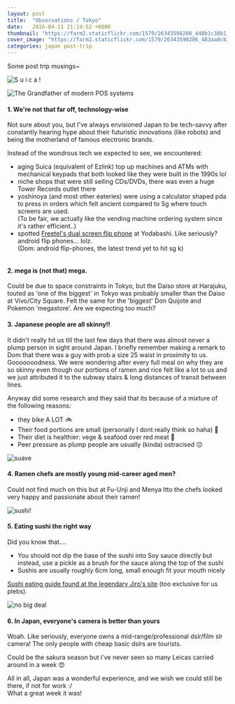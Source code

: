 ```yaml
---
layout: post
title:  "Observations / Tokyo"
date:   2016-04-11 21:14:52 +0800
thumbnail: "https://farm2.staticflickr.com/1579/26343598206_448b1c38b1_z_d.jpg"
cover_image: "https://farm2.staticflickr.com/1579/26343598206_483aa8cb1d_k_d.jpg"
categories: japan post-trip
---
```


Some post trip musings~

![S u i c a !](https://farm2.staticflickr.com/1632/26343599066_939f5886f3_k_d.jpg)

![The Grandfather of modern POS systems](https://farm2.staticflickr.com/1686/26343599806_212fc8f17a_k_d.jpg)

#### 1. We're not that far off, technology-wise 
Not sure about you, but I've always envisioned Japan to be tech-savvy after constantly hearing hype about their futuristic innovations (like robots) and being the motherland of famous electronic brands. 

Instead of the wondrous tech we expected to see, we encountered: 

- aging Suica (equivalent of Ezlink) top up machines and ATMs with mechanical keypads that both looked like they were built in the 1990s lol
- niche shops that were still selling CDs/DVDs, there was even a huge Tower Records outlet there
- yoshinoya (and most other eateries) were using a calculator shaped pda to press in orders which felt ancient compared to Sg where touch screens are used.  
(To be fair, we actually like the vending machine ordering system since it's rather efficient..)
- spotted [Freetel's dual screen flip phone] at Yodabashi. Like seriously? android flip phones... lolz.  
(Dom: android flip-phones, the latest trend yet to hit sg k)

![]()

#### 2. mega is (not that) mega.  
Could be due to space constraints in Tokyo, but the Daiso store at Harajuku, touted as 'one of the biggest' in Tokyo was probably smaller than the Daiso at Vivo/City Square. Felt the same for the 'biggest' Don Quijote and Pokemon 'megastore'. Are we expecting too much?

#### 3. Japanese people are all skinny!!  
It didn't really hit us till the last few days that there was almost never a plump person in sight around Japan. I briefly remember making a remark to Dom that there was a guy with prob a size 25 waist in proximity to us. Gooooooodness. We were wondering after every full meal on why they are so skinny even though our portions of ramen and rice felt like a lot to us and we just attributed it to the subway stairs & long distances of transit between lines.

Anyway did some research and they said that its because of a mixture of the following reasons:

- they bike A LOT 🚲
- Their food portions are small (personally I dont really think so haha) 🍱
- Their diet is healthier: vege & seafood over red meat 🍣
- Peer pressure as plump people are usually (kinda) ostracised 😔

![suave](https://farm2.staticflickr.com/1642/25766778033_4b9871f838_k_d.jpg)

#### 4. Ramen chefs are mostly young mid-career aged men?  
Could not find much on this but at Fu-Unji and Menya Itto the chefs looked very happy and passionate about their ramen!

![sushi!](https://farm2.staticflickr.com/1458/25764677124_74df4ca25f_k_d.jpg)

#### 5. Eating sushi the right way  
Did you know that....

- You should not dip the base of the sushi into Soy sauce directly but instead, use a pickle as a brush for the sauce along the top of the sushi
- Sushis are usually roughly 6cm long, small enough fit your mouth nicely

[Sushi eating guide found at the legendary Jiro's site] (too exclusive for us plebs).

![no big deal](https://farm2.staticflickr.com/1600/26343599486_10ff80ea23_k_d.jpg)

#### 6. In Japan, everyone's camera is better than yours
Woah. Like seriously, everyone owns a mid-range/professional dslr/film slr camera! The only people with cheap basic dslrs are tourists.

Could be the sakura season but i've never seen so many Leicas carried around in a week 😍

All in all, Japan was a wonderful experience, and we wish we could still be there, if not for work :/  
What a great week it was!

[Freetel's dual screen flip phone]: http://www.tomsguide.com/us/freetel-musashi-dual-screen-smartphone,review-3424.html

[Sushi eating guide found at the legendary Jiro's site]: http://www.sushi-jiro.jp/dining-at-jiro/